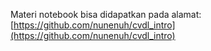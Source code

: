 Materi notebook bisa didapatkan pada alamat: [https://github.com/nunenuh/cvdl_intro](https://github.com/nunenuh/cvdl_intro)